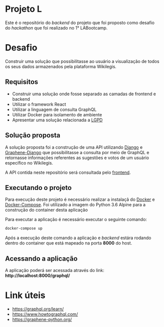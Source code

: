 # Projeto L
Este é o repositório do *backend* do projeto que foi proposto como desafio do *hackathon* que foi realizado no 1° LABootcamp.

# Desafio
Construir uma solução que possibilitasse ao usuário a visualização de todos os seus dados armazenados pela plataforma Wikilegis.

## Requisitos
- Construir uma solução onde fosse separado as camadas de frontend e backend
- Utilizar o framework React
- Utilizar a linguagem de consulta GraphQL
- Utilizar Docker para isolamento de ambiente
- Apresentar uma solução relacionada a [LGPD](http://www.planalto.gov.br/ccivil_03/_ato2015-2018/2018/lei/L13709.htm)


## Solução proposta
A solução proposta foi a construção de uma API utilizando [Django](https://docs.djangoproject.com/en/2.2/) e [Graphene-Django](https://docs.graphene-python.org/projects/django/en/latest/) que possibilitasse a consulta por meio de GraphQL e retornasse informações referentes as sugestões e votos de um usuário específico no Wikilegis.

A API contida neste repositório será consultada pelo [frontend](https://github.com/labhackercd/projetoL-frontend).


## Executando o projeto
Para execução deste projeto é necessário realizar a instalaçã do [Docker](https://docs.docker.com/install/) e [Docker-Compose](https://docs.docker.com/compose/install/). Foi utilizado a imagem do Python 3.6 Alpine para a construção do container desta aplicação

Para executar a aplicação é necessário executar o seguinte comando:

```bash
docker-compose up
```

Após a execução deste comando a aplicação e *backend* estára rodando dentro do container que está mapeado na porta **8000** do host.


## Acessando a aplicação
A aplicação poderá ser acessada através do link:
**http://localhost:8000/graphql/**


# Link úteis
* https://graphql.org/learn/
* https://www.howtographql.com/
* https://graphene-python.org/
